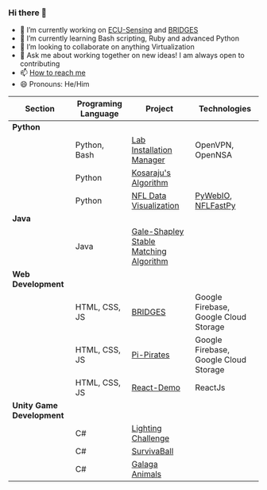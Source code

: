 ### Hi there 👋


<!--**ColbySawyer7/ColbySawyer7** is a ✨ _special_ ✨ repository because its `README.md` (this file) appears on your GitHub profile. -->

- 🔭 I’m currently working on [ECU-Sensing](https://github.com/ECU-Sensing) and [BRIDGES](https://cpopoviciu.github.io/BRIDGES/)
- 🌱 I’m currently learning Bash scripting, Ruby and advanced Python
- 👯 I’m looking to collaborate on anything Virtualization 
- 💬 Ask me about working together on new ideas! I am always open to contributing
- 📫 [How to reach me](https://colbysawyer7.github.io/)
- 😄 Pronouns: He/Him
<!--- ⚡ Fun fact: I am entering the world of 3D Printing-->


| Section                   | Programing Language       | Project                   | Technologies
| ------------------------- | ------------------------- | ------------------------- | -------------------------
| **Python** |  |  | 
| | Python, Bash |[Lab Installation Manager](https://github.com/ColbySawyer7/Lab_Installation) | OpenVPN, OpenNSA
| | Python | [Kosaraju's Algorithm](https://github.com/ColbySawyer7/CSCI_3650/tree/main/Assn_03)| 
| | Python | [NFL Data Visualization](https://github.com/ColbySawyer7/rushing_comparison)| [PyWebIO](https://github.com/pywebio/PyWebIO), [NFLFastPy](https://github.com/cooperdff/nfl_data_py)
| **Java** | | |
| | Java | [Gale-Shapley Stable Matching Algorithm](https://github.com/ColbySawyer7/CSCI_3650/tree/main/Assn_01)| 
|**Web Development** | | |
| | HTML, CSS, JS | [BRIDGES](https://cpopoviciu.github.io/BRIDGES/) | Google Firebase, Google Cloud Storage
| | HTML, CSS, JS | [Pi-Pirates](https://pi-pirates-ecu.github.io/PI-Pirates-Site/)| Google Firebase, Google Cloud Storage
| | HTML, CSS, JS | [React-Demo](https://github.com/ColbySawyer7/react-demo)| ReactJs
| **Unity Game Development** | | | 
| | C# | [Lighting Challenge](https://github.com/ColbySawyer7/Lighting_Challenge) | 
| | C# | [SurvivaBall](https://github.com/ColbySawyer7/SurvivaBall) |
| | C# | [Galaga Animals](https://github.com/ColbySawyer7/GalagaAnimals)|

<!--
| **Rust** | | | 
| | Rust/Problem Solving | [Hanoi Problem in Rust with invariant cheks](https://github.com/jzinedine/rust_playground) | Rust
-->
